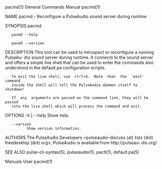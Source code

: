 pacmd(1)                   General Commands Manual                   pacmd(1)

NAME
       pacmd - Reconfigure a PulseAudio sound server during runtime

SYNOPSIS
       pacmd

       pacmd --help

       pacmd --version

DESCRIPTION
       This  tool can be used to introspect or reconfigure a running PulseAu‐
       dio sound server during runtime. It connects to the sound  server  and
       offers a simple live shell that can be used to enter the commands also
       understood in the default.pa configuration scripts.

       To exit the live shell, use  ctrl+d.  Note  that  the  'exit'  command
       inside the shell will tell the PulseAudio daemon itself to shutdown!

       If  any  arguments are passed on the command line, they will be passed
       into the live shell which will process the command and exit.

OPTIONS
       -h | --help
              Show help.

       --version
              Show version information.

AUTHORS
       The  PulseAudio  Developers  <pulseaudio-discuss  (at)   lists   (dot)
       freedesktop  (dot)  org>; PulseAudio is available from http://pulseau‐
       dio.org/

SEE ALSO
       pulse-cli-syntax(5), pulseaudio(1), pactl(1), default.pa(5)

Manuals                              User                            pacmd(1)
